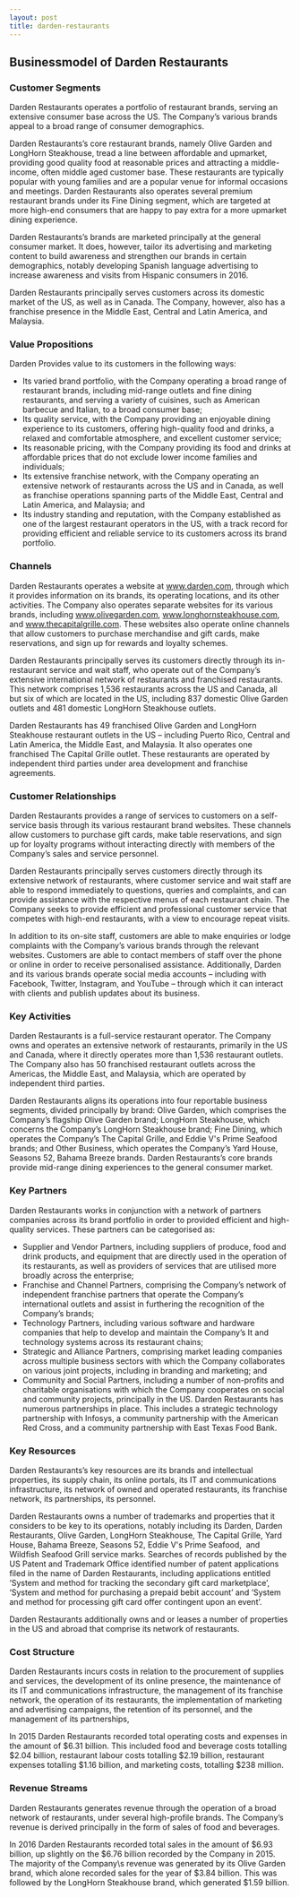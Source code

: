 ```yaml
---
layout: post
title: darden-restaurants
---
```


Businessmodel of Darden Restaurants
------------------------------------

### Customer Segments

Darden Restaurants operates a portfolio of restaurant brands, serving an extensive consumer base across the US. The Company’s various brands appeal to a broad range of consumer demographics.

Darden Restaurants’s core restaurant brands, namely Olive Garden and LongHorn Steakhouse, tread a line between affordable and upmarket, providing good quality food at reasonable prices and attracting a middle-income, often middle aged customer base. These restaurants are typically popular with young families and are a popular venue for informal occasions and meetings. Darden Restaurants also operates several premium restaurant brands under its Fine Dining segment, which are targeted at more high-end consumers that are happy to pay extra for a more upmarket dining experience.

Darden Restaurants’s brands are marketed principally at the general consumer market. It does, however, tailor its advertising and marketing content to build awareness and strengthen our brands in certain demographics, notably developing Spanish language advertising to increase awareness and visits from Hispanic consumers in 2016.

Darden Restaurants principally serves customers across its domestic market of the US, as well as in Canada. The Company, however, also has a franchise presence in the Middle East, Central and Latin America, and Malaysia.

### Value Propositions

Darden Provides value to its customers in the following ways:

 * Its varied brand portfolio, with the Company operating a broad range of restaurant brands, including mid-range outlets and fine dining restaurants, and serving a variety of cuisines, such as American barbecue and Italian, to a broad consumer base;
* Its quality service, with the Company providing an enjoyable dining experience to its customers, offering high-quality food and drinks, a relaxed and comfortable atmosphere, and excellent customer service;
* Its reasonable pricing, with the Company providing its food and drinks at affordable prices that do not exclude lower income families and individuals;
* Its extensive franchise network, with the Company operating an extensive network of restaurants across the US and in Canada, as well as franchise operations spanning parts of the Middle East, Central and Latin America, and Malaysia; and
* Its industry standing and reputation, with the Company established as one of the largest restaurant operators in the US, with a track record for providing efficient and reliable service to its customers across its brand portfolio.
 ### Channels

Darden Restaurants operates a website at www.darden.com, through which it provides information on its brands, its operating locations, and its other activities. The Company also operates separate websites for its various brands, including www.olivegarden.com, www.longhornsteakhouse.com, and www.thecapitalgrille.com. These websites also operate online channels that allow customers to purchase merchandise and gift cards, make reservations, and sign up for rewards and loyalty schemes.

Darden Restaurants principally serves its customers directly through its in-restaurant service and wait staff, who operate out of the Company’s extensive international network of restaurants and franchised restaurants. This network comprises 1,536 restaurants across the US and Canada, all but six of which are located in the US, including 837 domestic Olive Garden outlets and 481 domestic LongHorn Steakhouse outlets.

Darden Restaurants has 49 franchised Olive Garden and LongHorn Steakhouse restaurant outlets in the US – including Puerto Rico, Central and Latin America, the Middle East, and Malaysia. It also operates one franchised The Capital Grille outlet. These restaurants are operated by independent third parties under area development and franchise agreements.

### Customer Relationships

Darden Restaurants provides a range of services to customers on a self-service basis through its various restaurant brand websites. These channels allow customers to purchase gift cards, make table reservations, and sign up for loyalty programs without interacting directly with members of the Company’s sales and service personnel.

Darden Restaurants principally serves customers directly through its extensive network of restaurants, where customer service and wait staff are able to respond immediately to questions, queries and complaints, and can provide assistance with the respective menus of each restaurant chain. The Company seeks to provide efficient and professional customer service that competes with high-end restaurants, with a view to encourage repeat visits.

In addition to its on-site staff, customers are able to make enquiries or lodge complaints with the Company’s various brands through the relevant websites. Customers are able to contact members of staff over the phone or online in order to receive personalised assistance. Additionally, Darden and its various brands operate social media accounts – including with Facebook, Twitter, Instagram, and YouTube – through which it can interact with clients and publish updates about its business.

### Key Activities

Darden Restaurants is a full-service restaurant operator. The Company owns and operates an extensive network of restaurants, primarily in the US and Canada, where it directly operates more than 1,536 restaurant outlets. The Company also has 50 franchised restaurant outlets across the Americas, the Middle East, and Malaysia, which are operated by independent third parties.

Darden Restaurants aligns its operations into four reportable business segments, divided principally by brand: Olive Garden, which comprises the Company’s flagship Olive Garden brand; LongHorn Steakhouse, which concerns the Company’s LongHorn Steakhouse brand; Fine Dining, which operates the Company’s The Capital Grille, and Eddie V's Prime Seafood brands; and Other Business, which operates the Company’s Yard House, Seasons 52, Bahama Breeze brands. Darden Restaurants’s core brands provide mid-range dining experiences to the general consumer market.

### Key Partners

Darden Restaurants works in conjunction with a network of partners companies across its brand portfolio in order to provided efficient and high-quality services. These partners can be categorised as:

 * Supplier and Vendor Partners, including suppliers of produce, food and drink products, and equipment that are directly used in the operation of its restaurants, as well as providers of services that are utilised more broadly across the enterprise;
* Franchise and Channel Partners, comprising the Company’s network of independent franchise partners that operate the Company’s international outlets and assist in furthering the recognition of the Company’s brands;
* Technology Partners, including various software and hardware companies that help to develop and maintain the Company’s It and technology systems across its restaurant chains;
* Strategic and Alliance Partners, comprising market leading companies across multiple business sectors with which the Company collaborates on various joint projects, including in branding and marketing; and
* Community and Social Partners, including a number of non-profits and charitable organisations with which the Company cooperates on social and community projects, principally in the US.
 Darden Restaurants has numerous partnerships in place. This includes a strategic technology partnership with Infosys, a community partnership with the American Red Cross, and a community partnership with East Texas Food Bank.

### Key Resources

Darden Restaurants’s key resources are its brands and intellectual properties, its supply chain, its online portals, its IT and communications infrastructure, its network of owned and operated restaurants, its franchise network, its partnerships, its personnel.

Darden Restaurants owns a number of trademarks and properties that it considers to be key to its operations, notably including its Darden, Darden Restaurants, Olive Garden, LongHorn Steakhouse, The Capital Grille, Yard House, Bahama Breeze, Seasons 52, Eddie V's Prime Seafood,  and Wildfish Seafood Grill service marks. Searches of records published by the US Patent and Trademark Office identified number of patent applications filed in the name of Darden Restaurants, including applications entitled ‘System and method for tracking the secondary gift card marketplace’, ‘System and method for purchasing a prepaid bebit account’ and ‘System and method for processing gift card offer contingent upon an event’.

Darden Restaurants additionally owns and or leases a number of properties in the US and abroad that comprise its network of restaurants.

### Cost Structure

Darden Restaurants incurs costs in relation to the procurement of supplies and services, the development of its online presence, the maintenance of its IT and communications infrastructure, the management of its franchise network, the operation of its restaurants, the implementation of marketing and advertising campaigns, the retention of its personnel, and the management of its partnerships,

In 2015 Darden Restaurants recorded total operating costs and expenses in the amount of $6.31 billion. This included food and beverage costs totalling $2.04 billion, restaurant labour costs totalling $2.19 billion, restaurant expenses totalling $1.16 billion, and marketing costs, totalling $238 million.

### Revenue Streams

Darden Restaurants generates revenue through the operation of a broad network of restaurants, under several high-profile brands. The Company’s revenue is derived principally in the form of sales of food and beverages.

In 2016 Darden Restaurants recorded total sales in the amount of $6.93 billion, up slightly on the $6.76 billion recorded by the Company in 2015. The majority of the Company\s revenue was generated by its Olive Garden brand, which alone recorded sales for the year of $3.84 billion. This was followed by the LongHorn Steakhouse brand, which generated $1.59 billion.
